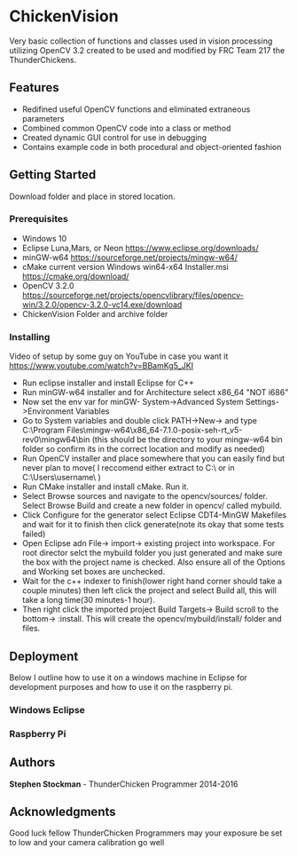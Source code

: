 # ChickenVision

Very basic collection of functions and classes used in vision processing utilizing OpenCV 3.2 created to be used and modified by FRC Team 217 the ThunderChickens. 

## Features

* Redifined useful OpenCV functions and eliminated extraneous parameters
* Combined common OpenCV code into a class or method 
* Created dynamic GUI control for use in debugging 
* Contains example code in both procedural and object-oriented fashion

## Getting Started

Download folder and place in stored location.

### Prerequisites

* Windows 10
* Eclipse Luna,Mars, or Neon <link> <https://www.eclipse.org/downloads/>
* minGW-w64 <link><https://sourceforge.net/projects/mingw-w64/>
* cMake current version Windows win64-x64 Installer.msi <link> <https://cmake.org/download/>
* OpenCV 3.2.0 <link> <https://sourceforge.net/projects/opencvlibrary/files/opencv-win/3.2.0/opencv-3.2.0-vc14.exe/download>
* ChickenVision Folder and archive folder


### Installing

Video of setup by some guy on YouTube in case you want it <link> <https://www.youtube.com/watch?v=BBamKg5_JKI>
* Run eclipse installer and install Eclipse for C++
* Run minGW-w64 installer and for Architecture select x86_64 "NOT i686"
* Now set the env var for minGW- System->Advanced System Settings->Environment Variables
* Go to System variables and double click PATH->New-> and type C:\Program Files\mingw-w64\x86_64-7.1.0-posix-seh-rt_v5-rev0\mingw64\bin (this should be the directory to your mingw-w64 bin folder so confirm its in the correct location and modify as needed)
* Run OpenCV installer and place somewhere that you can easily find but never plan to move( I reccomend either extract to C:\ or in C:\Users\username\ )
* Run CMake installer and install cMake. Run it.
* Select Browse sources and navigate to the opencv/sources/ folder. Select Browse Build and create a new folder in opencv/ called mybuild.
* Click Configure for the generator select Eclipse CDT4-MinGW Makefiles and wait for it to finish then click generate(note its okay that some tests failed)
* Open Eclipse adn File-> import-> existing project into workspace. For root director selct the mybuild folder you just generated and make sure the box with the project name is checked. Also ensure all of the Options and Working set boxes are unchecked.
* Wait for the c++ indexer to finish(lower right hand corner should take a couple minutes) then left click the project and select Build all, this will take a long time(30 minutes-1 hour).
* Then right click the imported project Build Targets-> Build scroll to the bottom-> :install. This will create the opencv/mybuild/install/ folder and files.

## Deployment
Below I outline how to use it on a windows machine in Eclipse for development purposes and how to use it on the raspberry pi.

### Windows Eclipse

### Raspberry Pi

## Authors

**Stephen Stockman** - ThunderChicken Programmer 2014-2016

## Acknowledgments

Good luck fellow ThunderChicken Programmers may your exposure be set to low and your camera calibration go well
